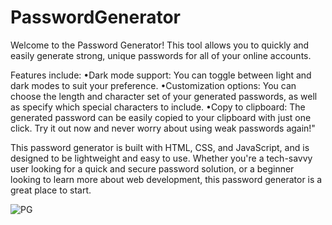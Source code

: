 # PasswordGenerator
Welcome to the Password Generator! This tool allows you to quickly and easily generate strong, unique passwords for all of your online accounts.

Features include:
•Dark mode support: You can toggle between light and dark modes to suit your preference.
•Customization options: You can choose the length and character set of your generated passwords, as well as specify which special characters to include. 
•Copy to clipboard: The generated password can be easily copied to your clipboard with just one click.
Try it out now and never worry about using weak passwords again!"

This password generator is built with HTML, CSS, and JavaScript, and is designed to be lightweight and easy to use. Whether you're a tech-savvy user looking for a quick and secure password solution, or a beginner looking to learn more about web development, this password generator is a great place to start.

![PG](https://user-images.githubusercontent.com/97823182/210140267-7f8cd2ca-a2d3-452b-bff3-f521c71a8724.jpg)
